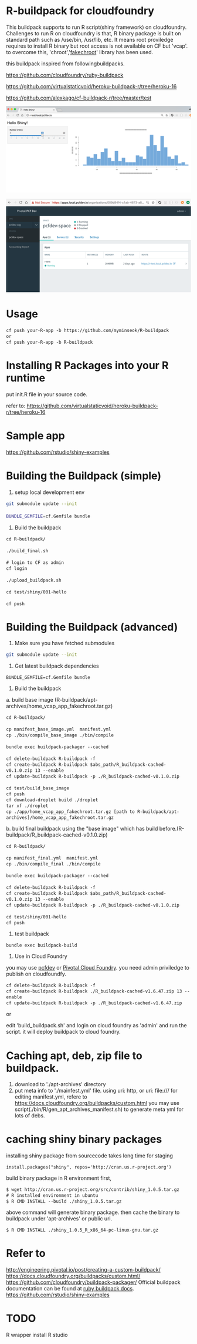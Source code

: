 

# R-buildpack for cloudfoundry

This buildpack supports to run R script(shiny framework) on cloudfoundry.
Challenges to run R on cloudfoundry is that, R binary package is built on standard path such as /use/bin, /usr/lib, etc.
It means root proviledge requires to install R binary but root access is not available on CF but 'vcap'. to overcome this, 'chroot','[fakechroot](https://linux.die.net/man/1/fakechroot)' library has been used.

this buildpack inspired from followingbuildpacks.

  https://github.com/cloudfoundry/ruby-buildpack
  
  https://github.com/virtualstaticvoid/heroku-buildpack-r/tree/heroku-16

  https://github.com/alexkago/cf-buildpack-r/tree/master/test
  

![image](/image1.png "R on shiny sample")

![image](/image2.png "PCF dev apps manager UI")

# Usage
```
cf push your-R-app -b https://github.com/myminseok/R-buildpack
or
cf push your-R-app -b R-buildpack
```

# Installing R Packages into your R runtime
put init.R file in your source code.

refer to: https://github.com/virtualstaticvoid/heroku-buildpack-r/tree/heroku-16

# Sample app
https://github.com/rstudio/shiny-examples


# Building the Buildpack (simple)

1. setup local development env

  ```bash
  git submodule update --init
  
  BUNDLE_GEMFILE=cf.Gemfile bundle
  ```

1. Build the buildpack

  ``` 
  cd R-buildpack/

  ./build_final.sh

  # login to CF as admin
  cf login

  ./upload_buildpack.sh

  cd test/shiny/001-hello

  cf push

  ```

# Building the Buildpack (advanced)

1. Make sure you have fetched submodules

  ```bash
  git submodule update --init
  ```

1. Get latest buildpack dependencies

  ```shell
  BUNDLE_GEMFILE=cf.Gemfile bundle
  ```

1. Build the buildpack

  a. build base image (R-buildpack/apt-archives/home_vcap_app_fakechroot.tar.gz)
  ``` 
  cd R-buildpack/

  cp manifest_base_image.yml  manifest.yml
  cp ./bin/compile_base_image ./bin/compile

  bundle exec buildpack-packager --cached

  cf delete-buildpack R-buildpack -f
  cf create-buildpack R-buildpack $abs_path/R_buildpack-cached-v0.1.0.zip 13 --enable
  cf update-buildpack R-buildpack -p ./R_buildpack-cached-v0.1.0.zip   

  cd test/build_base_image
  cf push
  cf download-droplet build ./droplet
  tar xf ./droplet
  cp ./app/home_vcap_app_fakechroot.tar.gz [path to R-buildpack/apt-archives]/home_vcap_app_fakechroot.tar.gz

  ```

  b. build final buildpack using the "base image" which has build before.(R-buildpack/R_buildpack-cached-v0.1.0.zip)

  ``` 
  cd R-buildpack/

  cp manifest_final.yml  manifest.yml
  cp ./bin/compile_final ./bin/compile
  
  bundle exec buildpack-packager --cached
  
  cf delete-buildpack R-buildpack -f
  cf create-buildpack R-buildpack $abs_path/R_buildpack-cached-v0.1.0.zip 13 --enable
  cf update-buildpack R-buildpack -p ./R_buildpack-cached-v0.1.0.zip   
 
  cd test/shiny/001-hello
  cf push
  
  ```


1. test buildpack

```
bundle exec buildpack-build
```

1. Use in Cloud Foundry

you may use [pcfdev](https://network.pivotal.io/products/pcfdev) or [Pivotal Cloud Foundry](https://network.pivotal.io/). you need admin priviledge to publish on cloudfoundfy.
```
cf delete-buildpack R-buildpack -f
cf create-buildpack R-buildpack ./R_buildpack-cached-v1.6.47.zip 13 --enable
cf update-buildpack R-buildpack -p ./R_buildpack-cached-v1.6.47.zip   
```

or

edit 'build_buildpack.sh'  and login on cloud foundry as 'admin'
and run the script. it will deploy buildpack to cloud foundry.


# Caching apt, deb, zip file to buildpack.

1. download to './apt-archives' directory
1. put meta info to './mainfest.yml' file. using uri: http, or uri: file:///
for editing manifest.yml, refere to https://docs.cloudfoundry.org/buildpacks/custom.html
you may use script(./bin/R/gen_apt_archives_manifest.sh) to generate meta yml for lots of debs.


# caching shiny binary packages
installing shiny package from sourcecode takes long time for staging 
```
install.packages("shiny", repos='http://cran.us.r-project.org')
```

build binary package in R environment first, 
```
$ wget http://cran.us.r-project.org/src/contrib/shiny_1.0.5.tar.gz
# R installed environment in ubuntu
$ R CMD INSTALL --build ./shiny_1.0.5.tar.gz
```
above command will generate binary package. then cache the binary to buildpack under 'apt-archives' or public uri.
```
$ R CMD INSTALL ./shiny_1.0.5_R_x86_64-pc-linux-gnu.tar.gz
```


# Refer to 
http://engineering.pivotal.io/post/creating-a-custom-buildpack/
https://docs.cloudfoundry.org/buildpacks/custom.html/
https://github.com/cloudfoundry/buildpack-packager/
Official buildpack documentation can be found at [ruby buildpack docs](http://docs.cloudfoundry.org/buildpacks/ruby/index.html).
https://github.com/rstudio/shiny-examples

# TODO

R wrapper
install R studio




